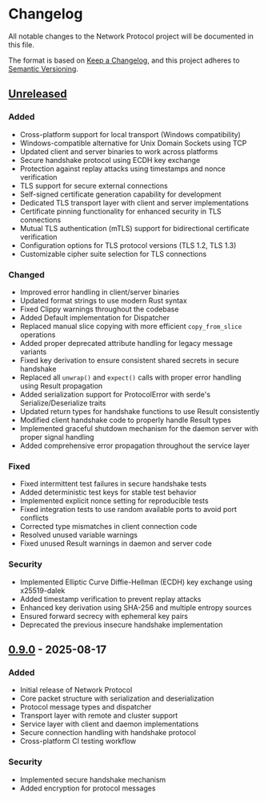 # Changelog

All notable changes to the Network Protocol project will be documented in this file.

The format is based on [Keep a Changelog](https://keepachangelog.com/en/1.0.0/),
and this project adheres to [Semantic Versioning](https://semver.org/spec/v2.0.0.html).

## [Unreleased]

### Added
- Cross-platform support for local transport (Windows compatibility)
- Windows-compatible alternative for Unix Domain Sockets using TCP
- Updated client and server binaries to work across platforms
- Secure handshake protocol using ECDH key exchange
- Protection against replay attacks using timestamps and nonce verification
- TLS support for secure external connections
- Self-signed certificate generation capability for development
- Dedicated TLS transport layer with client and server implementations
- Certificate pinning functionality for enhanced security in TLS connections
- Mutual TLS authentication (mTLS) support for bidirectional certificate verification
- Configuration options for TLS protocol versions (TLS 1.2, TLS 1.3)
- Customizable cipher suite selection for TLS connections

### Changed
- Improved error handling in client/server binaries
- Updated format strings to use modern Rust syntax
- Fixed Clippy warnings throughout the codebase
- Added Default implementation for Dispatcher
- Replaced manual slice copying with more efficient `copy_from_slice` operations
- Added proper deprecated attribute handling for legacy message variants
- Fixed key derivation to ensure consistent shared secrets in secure handshake
- Replaced all `unwrap()` and `expect()` calls with proper error handling using Result propagation
- Added serialization support for ProtocolError with serde's Serialize/Deserialize traits
- Updated return types for handshake functions to use Result consistently
- Modified client handshake code to properly handle Result types
- Implemented graceful shutdown mechanism for the daemon server with proper signal handling
- Added comprehensive error propagation throughout the service layer

### Fixed
- Fixed intermittent test failures in secure handshake tests
- Added deterministic test keys for stable test behavior
- Implemented explicit nonce setting for reproducible tests
- Fixed integration tests to use random available ports to avoid port conflicts
- Corrected type mismatches in client connection code
- Resolved unused variable warnings
- Fixed unused Result warnings in daemon and server code

### Security
- Implemented Elliptic Curve Diffie-Hellman (ECDH) key exchange using x25519-dalek
- Added timestamp verification to prevent replay attacks
- Enhanced key derivation using SHA-256 and multiple entropy sources
- Ensured forward secrecy with ephemeral key pairs
- Deprecated the previous insecure handshake implementation

## [0.9.0] - 2025-08-17

### Added
- Initial release of Network Protocol
- Core packet structure with serialization and deserialization
- Protocol message types and dispatcher
- Transport layer with remote and cluster support
- Service layer with client and daemon implementations
- Secure connection handling with handshake protocol
- Cross-platform CI testing workflow

### Security
- Implemented secure handshake mechanism
- Added encryption for protocol messages

[Unreleased]: https://github.com/jamesgober/network-protocol/compare/0.9.0...HEAD
[1.0.0]: https://github.com/jamesgober/network-protocol/compare/v0.9.9...v1.0.0
[0.9.9]: https://github.com/jamesgober/network-protocol/compare/v0.9.6...v0.9.9
[0.9.6]: https://github.com/jamesgober/network-protocol/compare/v0.9.3...v0.9.6
[0.9.3]: https://github.com/jamesgober/network-protocol/compare/0.9.0...v0.9.3
[0.9.0]: https://github.com/jamesgober/network-protocol/releases/tag/0.9.0